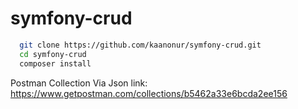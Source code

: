 # symfony-crud

```bash
  git clone https://github.com/kaanonur/symfony-crud.git
  cd symfony-crud
  composer install
```

Postman Collection Via Json link: https://www.getpostman.com/collections/b5462a33e6bcda2ee156

